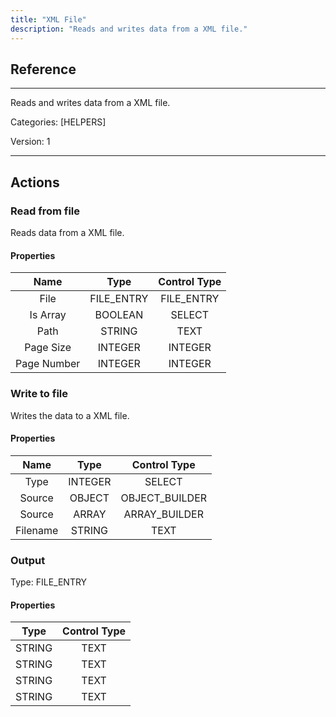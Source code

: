 ```yaml
---
title: "XML File"
description: "Reads and writes data from a XML file."
---
```

## Reference
<hr />

Reads and writes data from a XML file.


Categories: [HELPERS]


Version: 1

<hr />






## Actions


### Read from file
Reads data from a XML file.

#### Properties

|      Name      |     Type     |     Control Type     |
|:--------------:|:------------:|:--------------------:|
| File | FILE_ENTRY | FILE_ENTRY  |
| Is Array | BOOLEAN | SELECT  |
| Path | STRING | TEXT  |
| Page Size | INTEGER | INTEGER  |
| Page Number | INTEGER | INTEGER  |




### Write to file
Writes the data to a XML file.

#### Properties

|      Name      |     Type     |     Control Type     |
|:--------------:|:------------:|:--------------------:|
| Type | INTEGER | SELECT  |
| Source | OBJECT | OBJECT_BUILDER  |
| Source | ARRAY | ARRAY_BUILDER  |
| Filename | STRING | TEXT  |


### Output



Type: FILE_ENTRY

#### Properties

|     Type     |     Control Type     |
|:------------:|:--------------------:|
| STRING | TEXT  |
| STRING | TEXT  |
| STRING | TEXT  |
| STRING | TEXT  |





